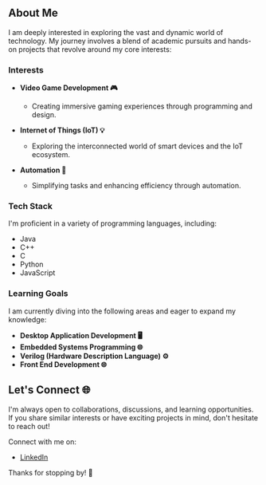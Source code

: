 ## About Me
I am deeply interested in exploring the vast and dynamic world of technology. My journey involves a blend of academic pursuits and hands-on projects that revolve around my core interests:

### Interests
- **Video Game Development 🎮**
  - Creating immersive gaming experiences through programming and design.

- **Internet of Things (IoT) 💡**
  - Exploring the interconnected world of smart devices and the IoT ecosystem.

- **Automation 🤖**
  - Simplifying tasks and enhancing efficiency through automation.

### Tech Stack
I'm proficient in a variety of programming languages, including:
- Java
- C++
- C
- Python
- JavaScript

### Learning Goals
I am currently diving into the following areas and eager to expand my knowledge:
- **Desktop Application Development 🖥️**
- **Embedded Systems Programming 🌐**
- **Verilog (Hardware Description Language) ⚙️**
- **Front End Development 🌐**

## Let's Connect 🌐
I'm always open to collaborations, discussions, and learning opportunities. If you share similar interests or have exciting projects in mind, don't hesitate to reach out!

Connect with me on:
- [LinkedIn](https://www.linkedin.com/in/jamal-bhola-6593b2241/)

Thanks for stopping by! 🚀


<!--
**jambho/jambho** is a ✨ _special_ ✨ repository because its `README.md` (this file) appears on your GitHub profile.

Here are some ideas to get you started:

- 🔭 I’m currently working on ...
- 🌱 I’m currently learning ...
- 👯 I’m looking to collaborate on ...
- 🤔 I’m looking for help with ...
- 💬 Ask me about ...
- 📫 How to reach me: ...
- 😄 Pronouns: ...
- ⚡ Fun fact: ...
-->

